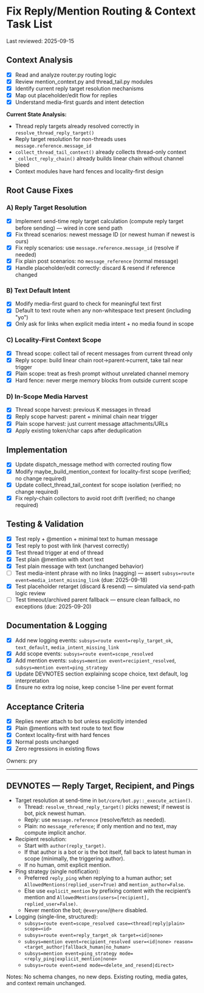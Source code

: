 # Fix Reply/Mention Routing & Context Task List

Last reviewed: 2025-09-15

## Context Analysis
- [x] Read and analyze router.py routing logic
- [x] Review mention_context.py and thread_tail.py modules
- [x] Identify current reply target resolution mechanisms
- [x] Map out placeholder/edit flow for replies
- [x] Understand media-first guards and intent detection

**Current State Analysis:**
- Thread reply targets already resolved correctly in `resolve_thread_reply_target()`
- Reply target resolution for non-threads uses `message.reference.message_id`
- `collect_thread_tail_context()` already collects thread-only context
- `_collect_reply_chain()` already builds linear chain without channel bleed
- Context modules have hard fences and locality-first design

## Root Cause Fixes

### A) Reply Target Resolution
- [x] Implement send-time reply target calculation (compute reply target before sending) — wired in core send path
- [x] Fix thread scenarios: newest message ID (or newest human if newest is ours)
- [x] Fix reply scenarios: use `message.reference.message_id` (resolve if needed)
- [x] Fix plain post scenarios: no `message_reference` (normal message)
- [x] Handle placeholder/edit correctly: discard & resend if reference changed

### B) Text Default Intent
- [x] Modify media-first guard to check for meaningful text first
- [x] Default to text route when any non-whitespace text present (including "yo")
- [x] Only ask for links when explicit media intent + no media found in scope

### C) Locality-First Context Scope
- [x] Thread scope: collect tail of recent messages from current thread only
- [x] Reply scope: build linear chain root→parent→current, take tail near trigger
- [x] Plain scope: treat as fresh prompt without unrelated channel memory
- [x] Hard fence: never merge memory blocks from outside current scope

### D) In-Scope Media Harvest
- [x] Thread scope harvest: previous K messages in thread
- [x] Reply scope harvest: parent + minimal chain near trigger
- [x] Plain scope harvest: just current message attachments/URLs
- [x] Apply existing token/char caps after deduplication

## Implementation
- [x] Update dispatch_message method with corrected routing flow
- [x] Modify maybe_build_mention_context for locality-first scope (verified; no change required)
- [x] Update collect_thread_tail_context for scope isolation (verified; no change required)
- [x] Fix reply-chain collectors to avoid root drift (verified; no change required)

## Testing & Validation
- [x] Test reply + @mention + minimal text to human message
- [x] Test reply to post with link (harvest correctly)
- [x] Test thread trigger at end of thread
- [x] Test plain @mention with short text
- [x] Test plain message with text (unchanged behavior)
- [ ] Test media-intent phrase with no links (nagging) — assert `subsys=route event=media_intent_missing_link` (due: 2025-09-18)
- [x] Test placeholder retarget (discard & resend) — simulated via send-path logic review
- [ ] Test timeout/archived parent fallback — ensure clean fallback, no exceptions (due: 2025-09-20)

## Documentation & Logging
- [x] Add new logging events: `subsys=route event=reply_target_ok`, `text_default`, `media_intent_missing_link`
- [x] Add scope events: `subsys=route event=scope_resolved`
- [x] Add mention events: `subsys=mention event=recipient_resolved`, `subsys=mention event=ping_strategy`
- [x] Update DEVNOTES section explaining scope choice, text default, log interpretation
- [x] Ensure no extra log noise, keep concise 1-line per event format

## Acceptance Criteria
- [x] Replies never attach to bot unless explicitly intended
- [x] Plain @mentions with text route to text flow
- [x] Context locality-first with hard fences
- [x] Normal posts unchanged
- [x] Zero regressions in existing flows

Owners: pry

---

## DEVNOTES — Reply Target, Recipient, and Pings

- Target resolution at send-time in `bot/core/bot.py::_execute_action()`.
  - Thread: `resolve_thread_reply_target()` picks newest; if newest is bot, pick newest human.
  - Reply: use `message.reference` (resolve/fetch as needed).
  - Plain: no `message_reference`; if only mention and no text, may compute implicit anchor.
- Recipient resolution:
  - Start with `author(reply_target)`.
  - If that author is a bot or is the bot itself, fall back to latest human in scope (minimally, the triggering author).
  - If no human, omit explicit mention.
- Ping strategy (single notification):
  - Preferred `reply_ping` when replying to a human author; set `AllowedMentions(replied_user=True)` and `mention_author=False`.
  - Else use `explicit_mention` by prefixing content with the recipient’s mention and `AllowedMentions(users=[recipient], replied_user=False)`.
  - Never mention the bot; `@everyone`/`@here` disabled.
- Logging (single-line, structured):
  - `subsys=route event=scope_resolved case=<thread|reply|plain> scope=<id>`
  - `subsys=route event=reply_target_ok target=<id|none>`
  - `subsys=mention event=recipient_resolved user=<id|none> reason=<target_author|fallback_human|no_human>`
  - `subsys=mention event=ping_strategy mode=<reply_ping|explicit_mention|none>`
  - `subsys=route event=send mode=<delete_and_resend|direct>`

Notes: No schema changes, no new deps. Existing routing, media gates, and context remain unchanged.
